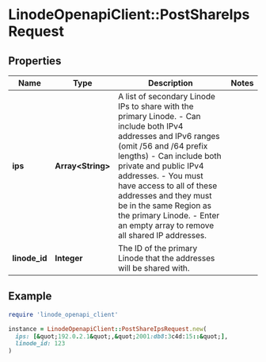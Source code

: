 # LinodeOpenapiClient::PostShareIpsRequest

## Properties

| Name | Type | Description | Notes |
| ---- | ---- | ----------- | ----- |
| **ips** | **Array&lt;String&gt;** | A list of secondary Linode IPs to share with the primary Linode.  - Can include both IPv4 addresses and IPv6 ranges (omit /56 and /64 prefix lengths) - Can include both private and public IPv4 addresses. - You must have access to all of these addresses and they must be in the same Region as the primary Linode. - Enter an empty array to remove all shared IP addresses. |  |
| **linode_id** | **Integer** | The ID of the primary Linode that the addresses will be shared with. |  |

## Example

```ruby
require 'linode_openapi_client'

instance = LinodeOpenapiClient::PostShareIpsRequest.new(
  ips: [&quot;192.0.2.1&quot;,&quot;2001:db8:3c4d:15::&quot;],
  linode_id: 123
)
```

